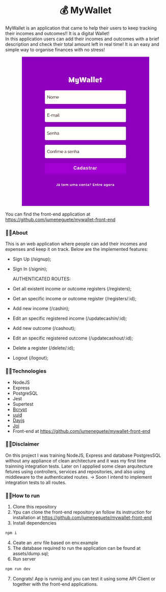 <h1 align="center">💰 MyWallet</h1>

MyWallet is an application that came to help their users to keep tracking their incomes and outcomes!! It is a digital Wallet! <br/>
In this application users can add their incomes and outcomes with a brief description and check their total amount left in real time!
It is an easy and simple way to organise finances with no stress!

<p align="center"><img width="400px" src="/assets/my_wallet.gif" /></p>


You can find the front-end application at https://github.com/jumeneguete/mywallet-front-end

### 🔹🔹About

This is an web application where people can add their incomes and expenses and keep it on track. Below are the implemented features:

- Sign Up (/signup);
- Sign In (/signin);

  AUTHENTICATED ROUTES: 
- Get all existent income or outcome registers (/registers);
- Get an specific income or outcome register (/registers/:id);
- Add new income (/cashin);
- Edit an specific registered income (/updatecashin/:id);
- Add new outcome (/cashout);
- Edit an specific registered outcome (/updatecashout/:id);
- Delete a register (/delete/:id);
- Logout (/logout);


### 🔹🔹Technologies
- NodeJS
- Express
- PostgreSQL
- Jest
- Supertest
- <a href="https://www.npmjs.com/package/bcrypt" target="_blank">Bcrypt</a>
- <a href="https://www.npmjs.com/package/uuid" target="_blank">uuid</a>
- <a href="https://www.npmjs.com/package/dayjs" target="_blank">Dayjs</a>
- <a href="https://www.npmjs.com/package/joi" target="_blank">Joi</a>
- Front-end at https://github.com/jumeneguete/mywallet-front-end

### 🔹🔹Disclaimer

On this project I was training NodeJS, Express and database PostgresSQL without any appliance of clean architecture and it was my first time trainning integration tests.
Later on I appplied some clean arquitecture fetures using controllers, services and repositories, and also using middleware to the authenticated routes.
→ Soon I intend to implement integration tests to all routes.

### 🔹🔹How to run

1. Clone this repository
2. Ypu can clone the front-end repository an follow its instruction for installation at https://github.com/jumeneguete/mywallet-front-end
3. Install dependencies
```bash
npm i
```
4. Ceate an .env file based on env.example
5. The database required to run the application can be found at assets/dump.sql;
6. Run server
```bash
npm run dev
```
7. Congrats! App is runnig and you can test it using some API Client or together with the front-end applications.
